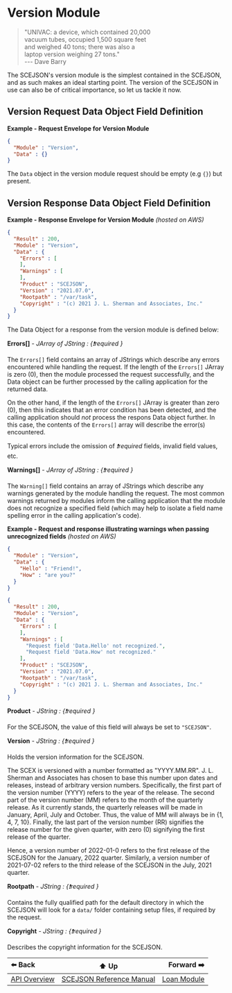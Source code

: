 # Version Module

> "UNIVAC: a device, which contained 20,000  
>  vacuum tubes, occupied 1,500 square feet  
>  and weighed 40 tons; there was also a  
>  laptop version weighing 27 tons."  
>  --- Dave Barry

The SCEJSON's version module is the simplest contained in the SCEJSON,
and as such makes an ideal starting point. The version of the SCEJSON in use
can also be of critical importance, so let us tackle it now.

## Version Request Data Object Field Definition

**Example - Request Envelope for Version Module**

```json
{
  "Module" : "Version",
  "Data" : {}
}
```

The `Data` object in the version module request should be empty (e.g `{}`) but present.

## Version Response Data Object Field Definition

**Example - Response Envelope for Version Module** *(hosted on AWS)*

```json
{
  "Result" : 200,
  "Module" : "Version",
  "Data" : {
    "Errors" : [
    ],
    "Warnings" : [
    ],
    "Product" : "SCEJSON",
    "Version" : "2021.07.0",
    "Rootpath" : "/var/task",
    "Copyright" : "(c) 2021 J. L. Sherman and Associates, Inc."
  }
}
```

The Data Object for a response from the version module is defined below:

**Errors[]** - *JArray of JString : {❗required }*

The `Errors[]` field contains an array of JStrings which describe any errors encountered
while handling the request. If the length of the `Errors[]` JArray is zero (0), then the
module processed the request successfully, and the Data object can be further processed
by the calling application for the returned data.

On the other hand, if the length of the `Errors[]` JArray is greater than zero (0), then
this indicates that an error condition has been detected, and the calling application
should *not* process the respons Data object further. In this case, the contents of the
`Errors[]` array will describe the error(s) encountered.

Typical errors include the omission of *❗required* fields, invalid field values, etc.

**Warnings[]** - *JArray of JString : {❗required }*

The `Warning[]` field contains an array of JStrings which describe any warnings generated
by the module handling the request. The most common warnings returned by modules inform
the calling application that the module does not recognize a specified field (which may
help to isolate a field name spelling error in the calling application's code).

**Example - Request and response illustrating warnings when passing unrecognized fields** *(hosted on AWS)*
```json
{
  "Module" : "Version",
  "Data" : {
    "Hello" : "Friend!",
    "How" : "are you?"
  }
}
```

```json
{
  "Result" : 200,
  "Module" : "Version",
  "Data" : {
    "Errors" : [
    ],
    "Warnings" : [
      "Request field 'Data.Hello' not recognized.",
      "Request field 'Data.How' not recognized."
    ],
    "Product" : "SCEJSON",
    "Version" : "2021.07.0",
    "Rootpath" : "/var/task",
    "Copyright" : "(c) 2021 J. L. Sherman and Associates, Inc."
  }
}
```

**Product** - *JString : {❗required }*

For the SCEJSON, the value of this field will always be set to `"SCEJSON"`.

**Version** - *JString : {❗required }*

Holds the version information for the SCEJSON.

The SCEX is versioned with a number formatted
as "YYYY.MM.RR". J. L. Sherman and Associates has chosen to base this number upon dates and
releases, instead of arbitrary version numbers. Specifically, the first part of the version
number (YYYY) refers to the year of the release. The second part of the version number (MM)
refers to the month of the quarterly release. As it currently stands, the quarterly releases
will be made in January, April, July and October. Thus, the value of MM will always be in {1,
4, 7, 10}. Finally, the last part of the version number (RR) signifies the release number for
the given quarter, with zero (0) signifying the first release of the quarter.

Hence, a version number of 2022-01-0 refers to the first release of the SCEJSON for the
January, 2022 quarter. Similarly, a version number of 2021-07-02 refers to the third release
of the SCEJSON in the July, 2021 quarter.

**Rootpath** - *JString : {❗required }*

Contains the fully qualified path for the default directory in which the
SCEJSON will look for a `data/` folder containing setup files, if required
by the request.

**Copyright** - *JString : {❗required }*

Describes the copyright information for the SCEJSON.

| ⬅️ Back | ⬆️ Up | Forward ➡️ |
| :--- | :---: | ---: |
| [API Overview](api-overview.md) | [SCEJSON Reference Manual](README.md) | [Loan Module](module-loan.md) |
